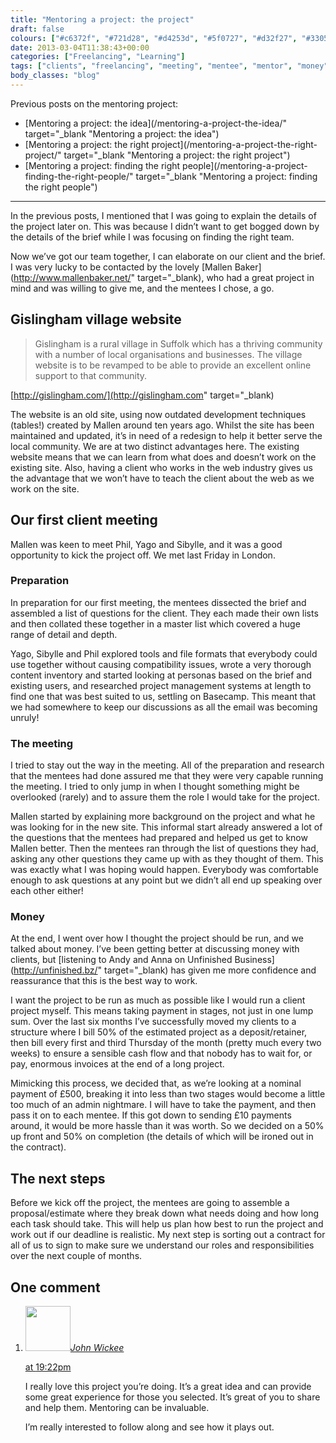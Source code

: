 ```yaml
---
title: "Mentoring a project: the project"
draft: false
colours: ["#c6372f", "#721d28", "#d4253d", "#5f0727", "#d32f27", "#330517", "#d2110f"]
date: 2013-03-04T11:38:43+00:00
categories: ["Freelancing", "Learning"]
tags: ["clients", "freelancing", "meeting", "mentee", "mentor", "money", "project"]
body_classes: "blog"
---
```


Previous posts on the mentoring project:

* [<span style="line-height: 13px;">Mentoring a project: the idea</span>](/mentoring-a-project-the-idea/" target="_blank "Mentoring a project: the idea")
* [Mentoring a project: the right project](/mentoring-a-project-the-right-project/" target="_blank "Mentoring a project: the right project")
* [Mentoring a project: finding the right people](/mentoring-a-project-finding-the-right-people/" target="_blank "Mentoring a project: finding the right people")

---

In the previous posts, I mentioned that I was going to explain the details of the project later on. This was because I didn’t want to get bogged down by the details of the brief while I was focusing on finding the right team.

Now we’ve got our team together, I can elaborate on our client and the brief. I was very lucky to be contacted by the lovely [Mallen Baker](http://www.mallenbaker.net/" target="_blank), who had a great project in mind and was willing to give me, and the mentees I chose, a go.

## Gislingham village website

> Gislingham is a rural village in Suffolk which has a thriving community with a number of local organisations and businesses. The village website is to be revamped to be able to provide an excellent online support to that community.

[http://gislingham.com/](http://gislingham.com" target="_blank)

The website is an old site, using now outdated development techniques (tables!) created by Mallen around ten years ago. Whilst the site has been maintained and updated, it’s in need of a redesign to help it better serve the local community. We are at two distinct advantages here. The existing website means that we can learn from what does and doesn’t work on the existing site. Also, having a client who works in the web industry gives us the advantage that we won’t have to teach the client about the web as we work on the site.

## Our first client meeting

Mallen was keen to meet Phil, Yago and Sibylle, and it was a good opportunity to kick the project off. We met last Friday in London.

### Preparation

In preparation for our first meeting, the mentees dissected the brief and assembled a list of questions for the client. They each made their own lists and then collated these together in a master list which covered a huge range of detail and depth.

Yago, Sibylle and Phil explored tools and file formats that everybody could use together without causing compatibility issues, wrote a very thorough content inventory and started looking at personas based on the brief and existing users, and researched project management systems at length to find one that was best suited to us, settling on Basecamp. This meant that we had somewhere to keep our discussions as all the email was becoming unruly!

### The meeting

I tried to stay out the way in the meeting. All of the preparation and research that the mentees had done assured me that they were very capable running the meeting. I tried to only jump in when I thought something might be overlooked (rarely) and to assure them the role I would take for the project.

Mallen started by explaining more background on the project and what he was looking for in the new site. This informal start already answered a lot of the questions that the mentees had prepared and helped us get to know Mallen better. Then the mentees ran through the list of questions they had, asking any other questions they came up with as they thought of them. This was exactly what I was hoping would happen. Everybody was comfortable enough to ask questions at any point but we didn’t all end up speaking over each other either!

### Money

At the end, I went over how I thought the project should be run, and we talked about money. I’ve been getting better at discussing money with clients, but [listening to Andy and Anna on Unfinished Business](http://unfinished.bz/" target="_blank) has given me more confidence and reassurance that this is the best way to work.

I want the project to be run as much as possible like I would run a client project myself. This means taking payment in stages, not just in one lump sum. Over the last six months I’ve successfully moved my clients to a structure where I bill 50% of the estimated project as a deposit/retainer, then bill every first and third Thursday of the month (pretty much every two weeks) to ensure a sensible cash flow and that nobody has to wait for, or pay, enormous invoices at the end of a long project.

Mimicking this process, we decided that, as we’re looking at a nominal payment of £500, breaking it into less than two stages would become a little too much of an admin nightmare. I will have to take the payment, and then pass it on to each mentee. If this got down to sending £10 payments around, it would be more hassle than it was worth. So we decided on a 50% up front and 50% on completion (the details of which will be ironed out in the contract).

## The next steps

Before we kick off the project, the mentees are going to assemble a proposal/estimate where they break down what needs doing and how long each task should take. This will help us plan how best to run the project and work out if our deadline is realistic. My next step is sorting out a contract for all of us to sign to make sure we understand our roles and responsibilities over the next couple of months.

## One comment

<ol class="commentlist">
	<li class="comment even thread-even depth-1" id="li-comment-496">
			<div class="comment-author vcard">
			<img alt='' src='https://secure.gravatar.com/avatar/d8ea827f7b8b0d3a267f52a91eb31361?s=72&amp;d=mm&amp;r=g' srcset='https://secure.gravatar.com/avatar/d8ea827f7b8b0d3a267f52a91eb31361?s=144&amp;d=mm&amp;r=g 2x' class='avatar avatar-72 photo' height='72' width='72' /><cite class="fn"><a href='http://redheaded-geek.blogspot.com' rel='external nofollow' class='url'>John Wickee</a></cite>
				<aside class="comment-meta commentmetadata"><p><a href="#comment-496"><time datetime="2013-03-27T19:22:40+00:00" pubdate class="published">
		 at <span class="hours">19:22pm</span></time></a></p>
	</aside>
	</div>
	<div class="comment-entry">
		I really love this project you’re doing. It’s a great idea and can provide some great experience for those you selected. It’s great of you to share and help them. Mentoring can be invaluable. 

I’m really interested to follow along and see how it plays out.
	</div>
</li>
</ol>
